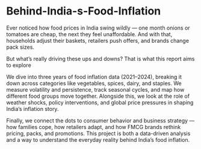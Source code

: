 # Behind-India-s-Food-Inflation
Ever noticed how food prices in India swing wildly — one month onions or tomatoes are cheap, the next they feel unaffordable.
And with that, households adjust their baskets, retailers push offers, and brands change pack sizes.

But what’s really driving these ups and downs? That is what this report aims to explore 

We dive into three years of food inflation data (2021–2024), breaking it down across categories like vegetables, spices, dairy, and staples. We measure volatility and persistence, track seasonal cycles, and map how different food groups move together. Alongside this, we look at the role of weather shocks, policy interventions, and global price pressures in shaping India’s inflation story.

Finally, we connect the dots to consumer behavior and business strategy — how families cope, how retailers adapt, and how FMCG brands rethink pricing, packs, and promotions. This project is both a data-driven analysis and a way to understand the everyday reality behind India’s food inflation.
